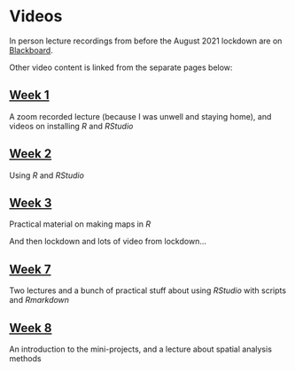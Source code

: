 # Videos
In person lecture recordings from before the August 2021 lockdown are on [Blackboard](https://blackboard.vuw.ac.nz "VUW Blackboard").

Other video content is linked from the separate pages below:

## [Week 1](video-indexes/week01.md)
A zoom recorded lecture (because I was unwell and staying home), and videos on installing _R_ and _RStudio_

## [Week 2](video-indexes/week02.md)
Using _R_ and _RStudio_

## [Week 3](video-indexes/week03.md)
Practical material on making maps in _R_

And then lockdown and lots of video from lockdown...

## [Week 7](video-indexes/week07.md)
Two lectures and a bunch of practical stuff about using _RStudio_ with scripts and _Rmarkdown_

## [Week 8](video-indexes/week08.md)
An introduction to the mini-projects, and a lecture about spatial analysis methods

